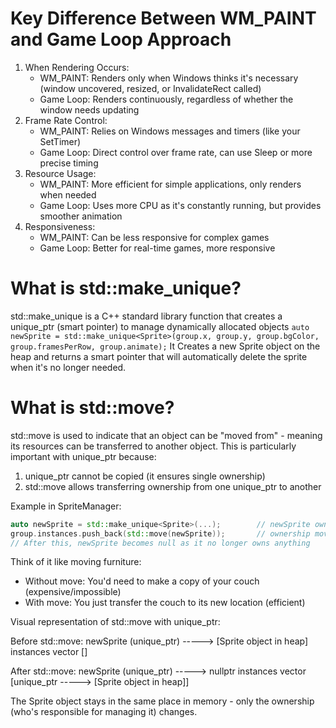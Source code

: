 # Key Difference Between WM_PAINT and Game Loop Approach

1. When Rendering Occurs:
    - WM_PAINT: Renders only when Windows thinks it's necessary (window uncovered, resized, or InvalidateRect called)
    - Game Loop: Renders continuously, regardless of whether the window needs updating
2. Frame Rate Control:
    - WM_PAINT: Relies on Windows messages and timers (like your SetTimer)
    - Game Loop: Direct control over frame rate, can use Sleep or more precise timing
3. Resource Usage:
    - WM_PAINT: More efficient for simple applications, only renders when needed
    - Game Loop: Uses more CPU as it's constantly running, but provides smoother animation
4. Responsiveness:
    - WM_PAINT: Can be less responsive for complex games
    - Game Loop: Better for real-time games, more responsive


# What is std::make_unique?
std::make_unique is a C++ standard library function that creates a unique_ptr (smart pointer) to manage dynamically allocated objects
`auto newSprite = std::make_unique<Sprite>(group.x, group.y, group.bgColor, group.framesPerRow, group.animate);`
It Creates a new Sprite object on the heap and returns a smart pointer that will automatically delete the sprite when it's no longer needed.

# What is std::move?
std::move is used to indicate that an object can be "moved from" - meaning its resources can be transferred to another object. This is particularly important with unique_ptr because:
1. unique_ptr cannot be copied (it ensures single ownership)
2. std::move allows transferring ownership from one unique_ptr to another

Example in SpriteManager:
```cpp
auto newSprite = std::make_unique<Sprite>(...);        // newSprite owns the Sprite
group.instances.push_back(std::move(newSprite));       // ownership moves to instances vector
// After this, newSprite becomes null as it no longer owns anything
```
Think of it like moving furniture:
- Without move: You'd need to make a copy of your couch (expensive/impossible)
- With move: You just transfer the couch to its new location (efficient)

Visual representation of std::move with unique_ptr:

Before std::move:
newSprite (unique_ptr) -----> [Sprite object in heap]
instances vector []

After std::move:
newSprite (unique_ptr) -----> nullptr
instances vector [unique_ptr -----> [Sprite object in heap]]

The Sprite object stays in the same place in memory - only the ownership (who's responsible for managing it) changes.